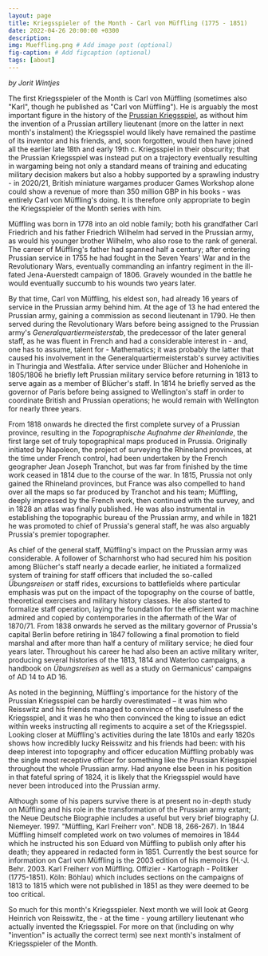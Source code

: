 ```yaml
---
layout: page
title: Kriegsspieler of the Month - Carl von Müffling (1775 - 1851)
date: 2022-04-26 20:00:00 +0300
description: 
img: Mueffling.png # Add image post (optional)
fig-caption: # Add figcaption (optional)
tags: [about]
---
```


*by Jorit Wintjes*

The first Kriegsspieler of the Month is Carl von Müffling (sometimes also "Karl", though he published as "Carl von Müffling"). He is arguably the most important figure in the history of the [Prussian Kriegsspiel](https://cosimg.github.io/2019/11/03/prussian-kriegsspiel.html), as without him the invention of a Prussian artillery lieutenant (more on the latter in next month's instalment) the Kriegsspiel would likely have remained the pastime of its inventor and his friends, and, soon forgotten, would then have joined all the earlier late 18th and early 19th c. Kriegsspiel in their obscurity; that the Prussian Kriegsspiel was instead put on a trajectory eventually resulting in wargaming being not only a standard means of training and educating military decision makers but also a hobby supported by a sprawling industry - in 2020/21, British miniature wargames producer Games Workshop alone could show a revenue of more than 350 million GBP in his books - was entirely Carl von Müffling's doing. It is therefore only appropriate to begin the Kriegsspieler of the Month series with him.

Müffling was born in 1778 into an old noble family; both his grandfather Carl Friedrich and his father Friedrich Wilhelm had served in the Prussian army, as would his younger brother Wilhelm, who also rose to the rank of general. The career of Müffling's father had spanned half a century; after entering Prussian service in 1755 he had fought in the Seven Years' War and in the Revolutionary Wars, eventually commanding an infantry regiment in the ill-fated Jena-Auerstedt campaign of 1806. Gravely wounded in the battle he would eventually succumb to his wounds two years later. 

By that time, Carl von Müffling, his eldest son, had already 16 years of service in the Prussian army behind him. At the age of 13 he had entered the Prussian army, gaining a commission as second lieutenant in 1790. He then served during the Revolutionary Wars before being assigned to the Prussian army's *Generalquartiermeisterstab*, the predecessor of the later general staff, as he was fluent in French and had a considerable interest in - and, one has to assume, talent for - Mathematics; it was probably the latter that caused his involvement in the Generalquartiermeisterstab's survey activities in Thuringia and Westfalia. After service under Blücher and Hohenlohe in 1805/1806 he briefly left Prussian military service before returning in 1813 to serve again as a member of Blücher's staff. In 1814 he briefly served as the governor of Paris before being assigned to Wellington's staff in order to coordinate British and Prussian operations; he would remain with Wellington for nearly three years. 

From 1818 onwards he directed the first complete survey of a Prussian province, resulting in the *Topographische Aufnahme der Rheinlande*, the first large set of truly topographical maps produced in Prussia. Originally initiated by Napoleon, the project of surveying the Rhineland provinces, at the time under French control, had been undertaken by the French geographer Jean Joseph Tranchot, but was far from finished by the time work ceased in 1814 due to the course of the war. In 1815, Prussia not only gained the Rhineland provinces, but France was also compelled to hand over all the maps so far produced by Tranchot and his team; Müffling, deeply impressed by the French work, then continued with the survey, and in 1828 an atlas was finally published. He was also instrumental in establishing the topographic bureau of the Prussian army, and while in 1821 he was promoted to chief of Prussia's general staff, he was also arguably Prussia's premier topographer.

As chief of the general staff, Müffling's impact on the Prussian army was considerable. A follower of Scharnhorst who had secured him his position among Blücher's staff nearly a decade earlier, he initiated a formalized system of training for staff officers that included the so-called *Übungsreisen* or staff rides, excursions to battlefields where particular emphasis was put on the impact of the topography on the course of battle, theoretical exercises and military history classes. He also started to formalize staff operation, laying the foundation for the efficient war machine admired and copied by contemporaries in the aftermath of the War of 1870/71. From 1838 onwards he served as the military governor of Prussia's capital Berlin before retiring in 1847 following a final promotion to field marshal and after more than half a century of military service; he died four years later. Throughout his career he had also been an active military writer, producing several histories of the 1813, 1814 and Waterloo campaigns, a handbook on *Übungsreisen* as well as a study on Germanicus' campaigns of AD 14 to AD 16.

As noted in the beginning, Müffling's importance for the history of the Prussian Kriegsspiel can be hardly overestimated – it was him who Reisswitz and his friends managed to convince of the usefulness of the Kriegsspiel, and it was he who then convinced the king to issue an edict within weeks instructing all regiments to acquire a set of the Kriegsspiel. Looking closer at Müffling's activities during the late 1810s and early 1820s shows how incredibly lucky Reisswitz and his friends had been: with his deep interest into topography and officer education Müffling probably was the single most receptive officer for something like the Prussian Kriegsspiel throughout the whole Prussian army. Had anyone else been in his position in that fateful spring of 1824, it is likely that the Kriegsspiel would have never been introduced into the Prussian army.

Although some of his papers survive there is at present no in-depth study on Müffling and his role in the transformation of the Prussian army extant; the Neue Deutsche Biographie includes a useful but very brief biography (J. Niemeyer. 1997. "Müffling, Karl Freiherr von". NDB 18, 266-267). In 1844 Müffling himself completed work on two volumes of memoires in 1844 which he instructed his son Eduard von Müffling to publish only after his death; they appeared in redacted form in 1851. Currently the best source for information on Carl von Müffling is the 2003 edition of his memoirs (H.-J. Behr. 2003. Karl Freiherr von Müffling. Offizier - Kartograph - Politiker (1775-1851). Köln: Böhlau) which includes sections on the campaigns of 1813 to 1815 which were not published in 1851 as they were deemed to be too critical.

So much for this month's Kriegsspieler. Next month we will look at Georg Heinrich von Reisswitz, the - at the time - young artillery lieutenant who actually invented the Kriegsspiel. For more on that (including on why "invention" is actually the correct term) see next month's instalment of Kriegsspieler of the Month.

